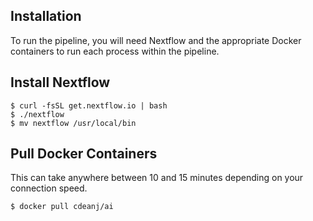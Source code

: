Installation
------------

To run the pipeline, you will need Nextflow and the appropriate Docker containers to run each process within the pipeline.

Install Nextflow
----------------
```
$ curl -fsSL get.nextflow.io | bash
$ ./nextflow
$ mv nextflow /usr/local/bin
```

Pull Docker Containers
----------------------
This can take anywhere between 10 and 15 minutes depending on your connection speed.
```
$ docker pull cdeanj/ai
```

